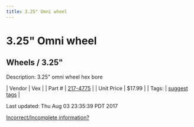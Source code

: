 ```yaml
---
title: 3.25" Omni wheel
---
```


# 3.25" Omni wheel
## Wheels / 3.25"
Description: 	3.25" omni wheel hex bore 

| Vendor | Vex | 
| Part # | [217-4775](http://www.vexrobotics.com/vexpro/motion/wheels-and-hubs/omni-wheels.html) | 
| Unit Price | $17.99 | 
| Tags: | [suggest tags](https://docs.google.com/forms/d/e/1FAIpQLSeWyY8v3RgOty-MyWmh9U0iivNYN_molChYyS-0U-o-kOAv_g/viewform) | 

Last updated: Thu Aug 03 23:35:39 PDT 2017

 [Incorrect/Incomplete information?](https://docs.google.com/forms/d/e/1FAIpQLSeWyY8v3RgOty-MyWmh9U0iivNYN_molChYyS-0U-o-kOAv_g/viewform)